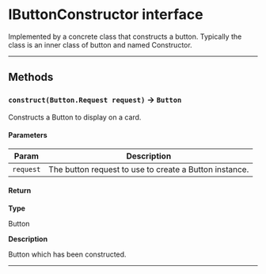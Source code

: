 # IButtonConstructor interface

Implemented by a concrete class that constructs a button. Typically the class is an inner class of button and named Constructor.

---
## Methods
### `construct(Button.Request request)` → `Button`

Constructs a Button to display on a card.

#### Parameters
|Param|Description|
|-----|-----------|
|`request` |  The button request to use to create a Button instance. |

#### Return

**Type**

Button

**Description**

Button which has been constructed.

---
